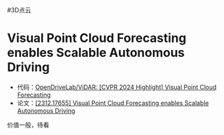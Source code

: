 #3D点云 

# Visual Point Cloud Forecasting enables Scalable Autonomous Driving
- 代码：[OpenDriveLab/ViDAR: [CVPR 2024 Highlight] Visual Point Cloud Forecasting](https://github.com/OpenDriveLab/ViDAR)
- 论文：[[2312.17655] Visual Point Cloud Forecasting enables Scalable Autonomous Driving](https://arxiv.org/abs/2312.17655)

价值一般，待看